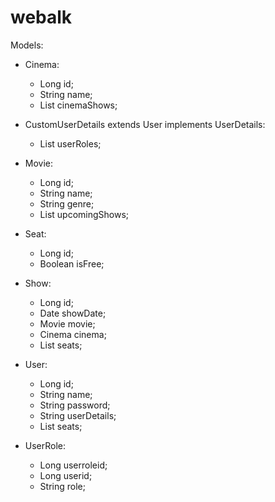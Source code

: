 # webalk

Models:
  - Cinema:
    - Long id;
    - String name;
    - List<Show> cinemaShows;
    
  - CustomUserDetails extends User implements UserDetails:
    - List<String> userRoles;

  - Movie:
    - Long id;
    - String name;
    - String genre;
    - List<Show> upcomingShows;
    
  - Seat:
    - Long id;
    - Boolean isFree;

  - Show:
    - Long id;
    - Date showDate;
    - Movie movie;
    - Cinema cinema;
    - List<Seat> seats;
    
  - User:
    - Long id;
    - String name;
    - String password;
    - String userDetails;
    - List<Seat> seats;
    
  - UserRole:
    - Long userroleid;
    - Long userid;
    - String role;
    

